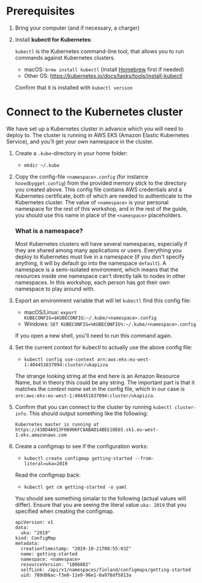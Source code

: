 # Prerequisites
1. Bring your computer (and if necessary, a charger)
1. Install **kubectl for Kubernetes**:
    
    `kubectl` is the Kubernetes command-line tool, that allows you to run commands against Kubernetes clusters.
    - macOS: `brew install kubectl` (install [Homebrew](https://brew.sh) first if needed)
    - Other OS: https://kubernetes.io/docs/tasks/tools/install-kubectl

    Confirm that it is installed with `kubectl version`

# Connect to the Kubernetes cluster
We have set up a Kubernetes cluster in advance which you will need to deploy to. The cluster is running in AWS EKS (Amazon Elastic Kubernetes Service), and you’ll get your own namespace in the cluster.

1. Create a `.kube`-directory in your home folder:
    - `mkdir ~/.kube`
1. Copy the config-file `<namespace>.config` (for instance `hovedbygget.config`) from the provided memory stick to the directory you created above. This config file contains AWS credentials and a Kubernetes certificate, both of which are needed to authenticate to the Kubernetes cluster. The value of `<namespace>` is your personal namespace for the rest of this workshop, and in the rest of the guide, you should use this name in place of the `<namespace>` placeholders.
      ### What is a namespace?
      
      Most Kubernetes clusters will have several namespaces, especially if they are shared among many applications or users.   Everything you deploy to Kubernetes must live in a namespace (if you don't specify anything, it will by default go into the namespace `default`). A namespace is a semi-isolated environment, which means that the resources inside one namespace can't directly talk to nodes in other namespaces. In this workshop, each person has got their own namespace to play around with.
1. Export an environment variable that will let `kubectl` find this config file:
    - macOS/Linux: `export KUBECONFIG=$KUBECONFIG:~/.kube/<namespace>.config`
    - Windows: `SET KUBECONFIG=%KUBECONFIG%:~/.kube/<namespace>.config`

    If you open a new shell, you'll need to run this command again.
1. Set the current context for kubectl to actually use the above config file:
    - `kubectl config use-context arn:aws:eks:eu-west-1:404451837094:cluster/ukapizza`

    The strange looking string at the end here is an Amazon Resource Name, but in theory this could be any string. The important part is that it matches the *context name* set in the config file, which in our case is `arn:aws:eks:eu-west-1:404451837094:cluster/ukapizza`.
1. Confirm that you can connect to the cluster by running `kubectl cluster-info`. This should output something like the following:
    ```
    Kubernetes master is running at https://438D4A913F08906FC8ABAD14BEE10E65.sk1.eu-west-1.eks.amazonaws.com
    ```
1. Create a configmap to see if the configuration works:
    - `kubectl create configmap getting-started --from-literal=uka=2019`

    Read the configmap back:
    - `kubectl get cm getting-started -o yaml`
    
    You should see something simalar to the following (actual values will differ). Ensure that you are seeing the literal value `uka: 2019` that you specified when creating the configmap.
    ```
    apiVersion: v1
    data:
      uka: "2019"
    kind: ConfigMap
    metadata:
      creationTimestamp: "2019-10-21T08:55:03Z"
      name: getting-started
      namespace: <namespace>
      resourceVersion: "1006802"
      selfLink: /api/v1/namespaces/finland/configmaps/getting-started
      uid: 789d86ac-f3e0-11e9-96e1-0a978df5813a
    ```
